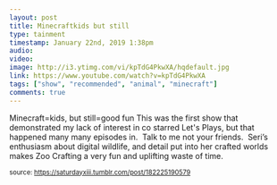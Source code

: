 ```yaml
---
layout: post
title: Minecraftkids but still
type: tainment
timestamp: January 22nd, 2019 1:38pm
audio: 
video: 
image: http://i3.ytimg.com/vi/kpTdG4PkwXA/hqdefault.jpg
link: https://www.youtube.com/watch?v=kpTdG4PkwXA
tags: ["show", "recommended", "animal", "minecraft"]
comments: true
---
```

    
Minecraft=kids, but still=good fun
This was the first show that demonstrated my lack of interest in co starred Let's Plays, but that happened many many episodes in.  Talk to me not your friends. 
Seri’s enthusiasm about digital wildlife, and detail put into her crafted worlds makes Zoo Crafting a very fun and uplifting waste of time.
 
  
<small>source: https://saturdayxiii.tumblr.com/post/182225190579</small>